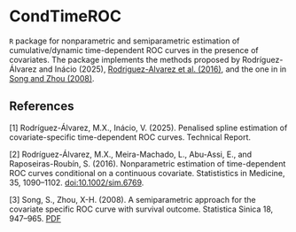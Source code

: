 # CondTimeROC
`R` package for nonparametric and semiparametric estimation of cumulative/dynamic time-dependent ROC curves in the presence of covariates. The package implements the methods proposed by Rodríguez-Álvarez and Inácio (2025), [Rodriguez-Alvarez et al. (2016)](http://doi.org/10.1002/sim.6769), and the one in in [Song and Zhou (2008)](https://www3.stat.sinica.edu.tw/statistica/oldpdf/A18n37.pdf).

## References
\[1\] Rodríguez-Álvarez, M.X., Inácio, V. (2025). Penalised spline estimation of covariate-specific time-dependent ROC curves. Technical Report.

\[2\] Rodríguez-Álvarez, M.X., Meira-Machado, L., Abu-Assi, E., and Raposeiras-Roubín, S. (2016). Nonparametric estimation of time-dependent ROC curves conditional on a continuous covariate. Statististics in Medicine, 35, 1090–1102. [doi:10.1002/sim.6769](http://doi.org/10.1002/sim.6769).

\[3\] Song, S., Zhou, X-H. (2008). A semiparametric approach for the covariate specific ROC curve with survival outcome. Statistica Sinica 18, 947–965. [PDF](https://www3.stat.sinica.edu.tw/statistica/oldpdf/A18n37.pdf)
